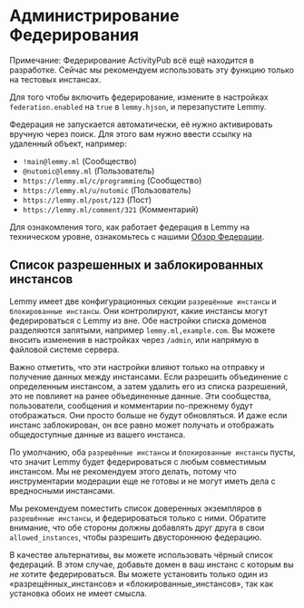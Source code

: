 # Администрирование Федерирования

Примечание: Федерирование ActivityPub всё ещё находится в разработке. Сейчас мы рекомендуем использовать эту функцию только на тестовых инстансах.

Для того чтобы включить федерирование, измените в настройках `federation.enabled` на `true` в `lemmy.hjson`, и перезапустите Lemmy.

Федерация не запускается автоматически, её нужно активировать вручную через поиск. Для этого вам нужно ввести ссылку на удаленный объект, например:

- `!main@lemmy.ml` (Сообщество)
- `@nutomic@lemmy.ml` (Пользователь)
- `https://lemmy.ml/c/programming` (Сообщество)
- `https://lemmy.ml/u/nutomic` (Пользователь)
- `https://lemmy.ml/post/123` (Пост)
- `https://lemmy.ml/comment/321` (Комментарий)

Для ознакомления того, как работает федерация в Lemmy на техническом уровне, ознакомьтесь с нашими [Обзор Федерации](contributing_federation_overview.md).

## Список разрешенных и заблокированных инстансов

Lemmy имеет две конфигурационных секции `разрешённые инстансы` и `блокированные инстансы`. Они контролируют, какие инстансы могут федерироваться с Lemmy из вне. Обе настройки списка доменов разделяются запятыми, например `lemmy.ml,example.com`. Вы можете вносить изменения в настройках через `/admin`, или напрямую в файловой системе сервера. 

Важно отметить, что эти настройки влияют только на отправку и получение данных между инстансами. Если разрешить объединение с определенным инстансом, а затем удалить его из списка разрешений, это не повлияет на ранее объединенные данные. Эти сообщества, пользователи, сообщения и комментарии по-прежнему будут отображаться. Они просто больше не будут обновляться. И даже если инстанс заблокирован, он все равно может получать и отображать общедоступные данные из вашего инстанса.

По умолчанию, оба `разрешённые инстансы` и `блокированные инстансы` пусты, что значит Lemmy будет федерироваться с любым совместимым инстансом. Мы не рекомендуем этого делать, потому что инструментарии модерации еще не готовы и не могут иметь дела с вредносными инстансами.

Мы рекомендуем поместить список доверенных экземпляров в `разрешённые инстансы`, и федерироваться только с ними. Обратите внимание, что обе стороны должны добавлять друг друга в свои `allowed_instances`, чтобы разрешить двустороннюю федерацию.

В качестве альтернативы, вы можете использовать чёрный список федераций. В этом случае, добавьте домен в ваш инстанс с которым вы *не* хотите федерироваться. Вы можете установить только один из «разрещённых_инстансов» и «блокированные_инстансов», так как установка обоих не имеет смысла.
